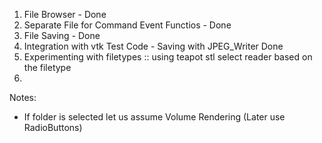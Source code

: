 1. File Browser   - Done 
2. Separate File for Command Event Functios - Done 
3. File Saving  - Done 
4. Integration with vtk Test Code - Saving with JPEG_Writer Done 
5. Experimenting with filetypes :: using teapot stl
    select reader based on the filetype
6. 

Notes: 
- If folder is selected let us assume Volume Rendering (Later use RadioButtons)
